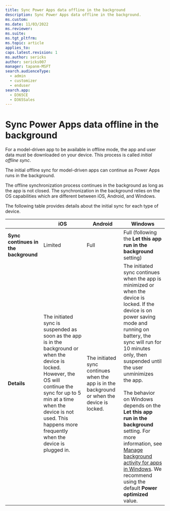 ```yaml
---
title: Sync Power Apps data offline in the background
description: Sync Power Apps data offline in the background.
ms.custom: 
ms.date: 11/03/2022
ms.reviewer: 
ms.suite: 
ms.tgt_pltfrm: 
ms.topic: article
applies_to: 
caps.latest.revision: 1
ms.author: sericks
author: sericks007
manager: tapanm-MSFT
search.audienceType: 
  - admin
  - customizer
  - enduser
search.app: 
  - D365CE
  - D365Sales
---
```


# Sync Power Apps data offline in the background

For a model-driven app to be available in offline mode, the app and user data must be downloaded on your device. This process is called *initial offline sync*.

The initial offline sync for model-driven apps can continue as Power Apps runs in the background.

The offline synchronization process continues in the background as long as the app is not closed. The synchronization in the background relies on the OS capabilities which are different between iOS, Android, and Windows.

The following table provides details about the initial sync for each type of device.

|     &nbsp;                             | iOS | Android | Windows | 
|----------------------------------------|-----|----------|------------|
| **Sync continues in the background**   | Limited | Full  | Full (following the **Let this app run in the background** setting) |
| **Details**                            | The initiated sync is suspended as soon as the app is in the background or when the device is locked. However, the OS will continue the sync for up to 5 min at a time when the device is not used. This happens more frequently when the device is plugged in. | The initiated sync continues when the app is in the background or when the device is locked. | The initiated sync continues when the app is minimized or when the device is locked. If the device is on power saving mode and running on battery, the sync will run for 10 minutes only, then suspended until the user unminimizes the app.<br><br>The behavior on Windows depends on the **Let this app run in the background** setting. For more information, see [Manage background activity for apps in Windows](https://support.microsoft.com/en-us/windows/manage-background-activity-for-apps-in-windows-4f32dffe-b97c-40e8-a790-3ca10373a1ef). We recommend using the default **Power optimized** value.|



